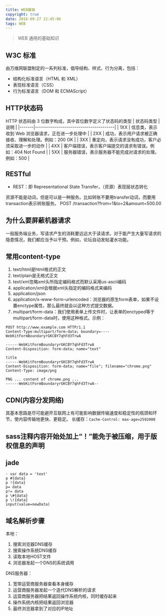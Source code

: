 ```yaml
---
title: WEB基础
copyright: true
date: 2016-09-27 22:45:06
tags: WEB
---
```


> WEB 通用的基础知识
<!-- more -->

## W3C 标准
由万维网联盟制定的一系列标准，倡导结构、样式、行为分离，包括：
- 结构化标准语言（HTML 和 XML）
- 表现标准语言（CSS）
- 行为标准语言（DOM 和 ECMAScript）

## HTTP状态码
HTTP 状态码由 3 位数字构成，其中首位数字定义了状态码的类型
| 状态码类型 | 说明 |
|-------|----------------------------------------|
| 1XX | 信息类，表示收到 Web 浏览器请求，正在进一步处理中 |
| 2XX | 成功，表示用户请求被正确接收、理解和处理。例如：200 OK |
| 3XX | 重定向，表示请求没有成功，客户必须采取进一步的动作 |
| 4XX | 客户端错误，表示客户端提交的请求有错误。例如：404 Not Found |
| 5XX | 服务器错误，表示服务器不能完成对请求的处理。例如：500 |

## RESTful
- REST：即 Representational State Transfer，（资源）表现层状态转化

资源不能是动词，但是可以是一种服务。比如转账不要用transfer动词，而要用transaction表示转账服务。
POST /transaction?from=1&to=2&amount=500.00

## 为什么要屏蔽机器请求
一般服务端业务，写请求产生的消耗要远远大于读请求。对于能产生大量写请求的隐患情况，我们都应当予以干预。例如，论坛自动发帖灌水功能。

## 常用content-type
1. text/html是html格式的正文
2. text/plain是无格式正文
3. text/xml忽略xml头所指定编码格式而默认采用us-ascii编码
4. application/xml会根据xml头指定的编码格式来编码
5. application/json
6. application/x-www-form-urlencoded：浏览器的原生form表单，如果不设置enctype属性，那么最终就会以这种方式提交数据。
7. multipart/form-data：我们使用表单上传文件时，让表单的enctyped等于multipart/form-data时，使用这种格式。示例：
```
POST http://www.example.com HTTP/1.1
Content-Type:multipart/form-data; boundary=----WebKitFormBoundaryrGKCBY7qhFd3TrwA

------WebKitFormBoundaryrGKCBY7qhFd3TrwA
Content-Disposition: form-data; name="text"

title
------WebKitFormBoundaryrGKCBY7qhFd3TrwA
Content-Disposition: form-data; name="file"; filename="chrome.png"
Content-Type: image/png

PNG ... content of chrome.png ...
------WebKitFormBoundaryrGKCBY7qhFd3TrwA--
```

## CDN(内容分发网络)
其基本思路是尽可能避开互联网上有可能影响数据传输速度和稳定性的瓶颈和环节，使内容传输地更快、更稳定。
长缓存：`Cache-Control: max-age=2592000`


## sass注释内容开始处加上“！”能免于被压缩，用于版权信息的声明

## jade
```jade
- var data = 'text'
p #{data}
p !{data}
p= data
p!= data
p \#{data}
p \!{data}
input(value=newData)
```


## 域名解析步骤
本地：
1. 搜索浏览器DNS缓存
2. 搜索操作系统DNS缓存
3. 读取本地HOST文件
4. 浏览器发起一个DNS的系统调用

DNS服务器：
1. 宽带运营商服务器查看本身缓存
2. 运营商服务器发起一个迭代DNS解析的请求
 1. 运营商服务器把结果返回操作系统内核，同时缓存起来
 2. 操作系统内核把结果返回浏览器
 3. 最终浏览器拿到了对应的IP地址